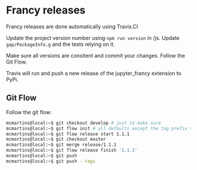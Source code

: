 # Francy releases

Francy releases are done automatically using Travis.CI

Update the project version number using `npm run version` in /js. 
Update `gap/PackageInfo.g` and the tests relying on it.

Make sure all versions are consitent and commit your changes. Follow the Git Flow.

Travis will run and push a new release of the jupyter_francy extension to PyPi.

## Git Flow

Follow the git flow:

```bash
mcmartins@local:~$ git checkout develop # just to make sure
mcmartins@local:~$ git flow init # all defaults except the tag prefix that should be 'v'
mcmartins@local:~$ git flow release start 1.1.1
mcmartins@local:~$ git checkout master
mcmartins@local:~$ git merge release/1.1.1
mcmartins@local:~$ git flow release finish '1.1.1'
mcmartins@local:~$ git push
mcmartins@local:~$ git push --tags
```
